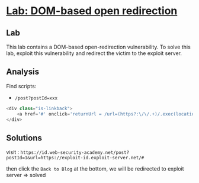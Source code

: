 # [Lab: DOM-based open redirection](https://portswigger.net/web-security/dom-based/open-redirection/lab-dom-open-redirection)

## Lab

This lab contains a DOM-based open-redirection vulnerability. To solve this lab, exploit this vulnerability and redirect the victim to the exploit server.

## Analysis

Find scripts:

- `/post?postId=xxx`

```js
<div class="is-linkback">
    <a href='#' onclick='returnUrl = /url=(https?:\/\/.+)/.exec(location); if(returnUrl)location.href = returnUrl[1];else location.href = "/"'>Back to Blog</a>
</div>
```

## Solutions

visit : `https://id.web-security-academy.net/post?postId=1&url=https://exploit-id.exploit-server.net/#`

then click the `Back to Blog` at the bottom, we will be redirected to exploit server => solved
